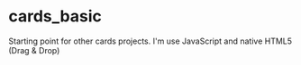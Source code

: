 # cards_basic
Starting point for other cards projects. I'm use JavaScript and native HTML5 (Drag &amp; Drop)
